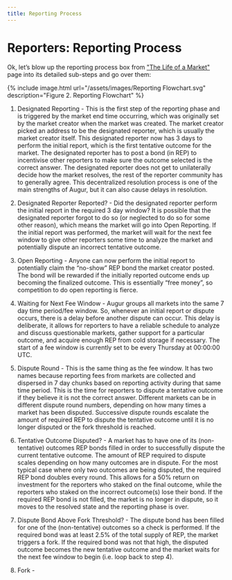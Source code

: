 ```yaml
---
title: Reporting Process
---
```


# Reporters: Reporting Process

Ok, let’s blow up the reporting process box from ["The Life of a Market"](https://augur.guide/1-getting-started/the-life-of-a-market.html) page into its detailed sub-steps and go over them:

<div class="center">
{% include image.html url="/assets/images/Reporting Flowchart.svg" description="Figure 2. Reporting Flowchart" %}
</div>

1. Designated Reporting - This is the first step of the reporting phase and is triggered by the market end time occurring, which was originally set by the market creator when the market was created. The market creator picked an address to be the designated reporter, which is usually the market creator itself. This designated reporter now has 3 days to perform the initial report, which is the first tentative outcome for the market. The designated reporter has to post a bond (in REP) to incentivise other reporters to make sure the outcome selected is the correct answer. The designated reporter does not get to unilaterally decide how the market resolves, the rest of the reporter community has to generally agree. This decentralized resolution process is one of the main strengths of Augur, but it can also cause delays in resolution.

2. Designated Reporter Reported? - Did the designated reporter perform the initial report in the required 3 day window? It is possible that the designated reporter forgot to do so (or neglected to do so for some other reason), which means the market will go into Open Reporting. If the initial report was performed, the market will wait for the next fee window to give other reporters some time to analyze the market and potentially dispute an incorrect tentative outcome.

3. Open Reporting - Anyone can now perform the initial report to potentially claim the “no-show” REP bond the market creator posted. The bond will be rewarded if the initially reported outcome ends up becoming the finalized outcome. This is essentially “free money”, so competition to do open reporting is fierce.

4. Waiting for Next Fee Window - Augur groups all markets into the same 7 day time period/fee window. So, whenever an initial report or dispute occurs, there is a delay before another dispute can occur. This delay is deliberate, it allows for reporters to have a reliable schedule to analyze and discuss questionable markets, gather support for a particular outcome, and acquire enough REP from cold storage if necessary. The start of a fee window is currently set to be every Thursday at 00:00:00 UTC. 

5. Dispute Round - This is the same thing as the fee window. It has two names because reporting fees from markets are collected and dispersed in 7 day chunks based on reporting activity during that same time period. This is the time for reporters to dispute a tentative outcome if they believe it is not the correct answer. Different markets can be in different dispute round numbers, depending on how many times a market has been disputed. Successive dispute rounds escalate the amount of required REP to dispute the tentative outcome until it is no longer disputed or the fork threshold is reached. 

6. Tentative Outcome Disputed? - A market has to have one of its (non-tentative) outcomes REP bonds filled in order to successfully dispute the current tentative outcome. The amount of REP required to dispute scales depending on how many outcomes are in dispute. For the most typical case where only two outcomes are being disputed, the required REP bond doubles every round. This allows for a 50% return on investment for the reporters who staked on the final outcome, while the reporters who staked on the incorrect outcome(s) lose their bond. If the required REP bond is not filled, the market is no longer in dispute, so it moves to the resolved state and the reporting phase is over.

7. Dispute Bond Above Fork Threshold? - The dispute bond has been filled for one of the (non-tentative) outcomes so a check is performed. If the required bond was at least 2.5% of the total supply of REP, the market triggers a fork. If the required bond was not that high, the disputed outcome becomes the new tentative outcome and the market waits for the next fee window to begin (i.e. loop back to step 4).

8. Fork - 



